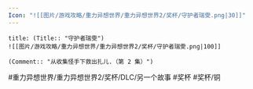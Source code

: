 ```yaml
---
Icon: "![[图片/游戏攻略/重力异想世界/重力异想世界2/奖杯/守护者瑞雯.png|30]]"
---
```

```ad-common-bronze-trophy
title: (Title:: "守护者瑞雯")
![[图片/游戏攻略/重力异想世界/重力异想世界2/奖杯/守护者瑞雯.png|100]]

(Comment:: "从收集怪手下救出扎儿.（第 2 集）")
```

#重力异想世界/重力异想世界2/奖杯/DLC/另一个故事 #奖杯 #奖杯/铜
